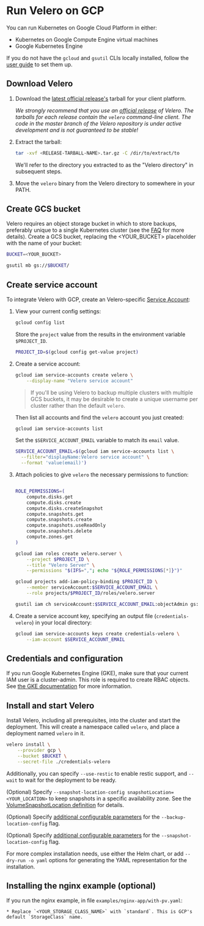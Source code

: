 # Run Velero on GCP

You can run Kubernetes on Google Cloud Platform in either: 

* Kubernetes on Google Compute Engine virtual machines
* Google Kubernetes Engine 

If you do not have the `gcloud` and `gsutil` CLIs locally installed, follow the [user guide][16] to set them up.

## Download Velero

1. Download the [latest official release's](https://github.com/heptio/velero/releases) tarball for your client platform.

    _We strongly recommend that you use an [official release](https://github.com/heptio/velero/releases) of
Velero. The tarballs for each release contain the `velero` command-line client. The code in the master branch
of the Velero repository is under active development and is not guaranteed to be stable!_

1. Extract the tarball:
    ```bash
    tar -xvf <RELEASE-TARBALL-NAME>.tar.gz -C /dir/to/extract/to 
    ```
    We'll refer to the directory you extracted to as the "Velero directory" in subsequent steps.

1. Move the `velero` binary from the Velero directory to somewhere in your PATH.

## Create GCS bucket

Velero requires an object storage bucket in which to store backups, preferably unique to a single Kubernetes cluster (see the [FAQ][20] for more details). Create a GCS bucket, replacing the <YOUR_BUCKET> placeholder with the name of your bucket:

```bash
BUCKET=<YOUR_BUCKET>

gsutil mb gs://$BUCKET/
```

## Create service account

To integrate Velero with GCP, create an Velero-specific [Service Account][15]:

1. View your current config settings:

    ```bash
    gcloud config list
    ```

    Store the `project` value from the results in the environment variable `$PROJECT_ID`.
    
    ```bash
    PROJECT_ID=$(gcloud config get-value project)
    ```

2. Create a service account:

    ```bash
    gcloud iam service-accounts create velero \
        --display-name "Velero service account"
    ```

    > If you'll be using Velero to backup multiple clusters with multiple GCS buckets, it may be desirable to create a unique username per cluster rather than the default `velero`.

    Then list all accounts and find the `velero` account you just created:
    ```bash
    gcloud iam service-accounts list
    ```

    Set the `$SERVICE_ACCOUNT_EMAIL` variable to match its `email` value.
    
    ```bash
    SERVICE_ACCOUNT_EMAIL=$(gcloud iam service-accounts list \
      --filter="displayName:Velero service account" \
      --format 'value(email)')
    ```

3. Attach policies to give `velero` the necessary permissions to function:

    ```bash
    
    ROLE_PERMISSIONS=(
        compute.disks.get
        compute.disks.create
        compute.disks.createSnapshot
        compute.snapshots.get
        compute.snapshots.create
        compute.snapshots.useReadOnly
        compute.snapshots.delete
        compute.zones.get
    )

    gcloud iam roles create velero.server \
        --project $PROJECT_ID \
        --title "Velero Server" \
        --permissions "$(IFS=","; echo "${ROLE_PERMISSIONS[*]}")"    

    gcloud projects add-iam-policy-binding $PROJECT_ID \
        --member serviceAccount:$SERVICE_ACCOUNT_EMAIL \
        --role projects/$PROJECT_ID/roles/velero.server

    gsutil iam ch serviceAccount:$SERVICE_ACCOUNT_EMAIL:objectAdmin gs://${BUCKET}
    ```

4. Create a service account key, specifying an output file (`credentials-velero`) in your local directory:

    ```bash
    gcloud iam service-accounts keys create credentials-velero \
        --iam-account $SERVICE_ACCOUNT_EMAIL
    ```

## Credentials and configuration

If you run Google Kubernetes Engine (GKE), make sure that your current IAM user is a cluster-admin. This role is required to create RBAC objects.
See [the GKE documentation][22] for more information.


## Install and start Velero

Install Velero, including all prerequisites, into the cluster and start the deployment. This will create a namespace called `velero`, and place a deployment named `velero` in it.

```bash
velero install \
    --provider gcp \
    --bucket $BUCKET \
    --secret-file ./credentials-velero
```

Additionally, you can specify `--use-restic` to enable restic support, and `--wait` to wait for the deployment to be ready.

(Optional) Specify `--snapshot-location-config snapshotLocation=<YOUR_LOCATION>` to keep snapshots in a specific availability zone.  See the [VolumeSnapshotLocation definition][8] for details.

(Optional) Specify [additional configurable parameters][7] for the `--backup-location-config` flag.

(Optional) Specify [additional configurable parameters][8] for the `--snapshot-location-config` flag.

For more complex installation needs, use either the Helm chart, or add `--dry-run -o yaml` options for generating the YAML representation for the installation.

## Installing the nginx example (optional)

If you run the nginx example, in file `examples/nginx-app/with-pv.yaml`:

    * Replace `<YOUR_STORAGE_CLASS_NAME>` with `standard`. This is GCP's default `StorageClass` name.


  [0]: namespace.md
  [7]: api-types/backupstoragelocation.md#gcp
  [8]: api-types/volumesnapshotlocation.md#gcp
  [15]: https://cloud.google.com/compute/docs/access/service-accounts
  [16]: https://cloud.google.com/sdk/docs/
  [20]: faq.md
  [22]: https://cloud.google.com/kubernetes-engine/docs/how-to/role-based-access-control#iam-rolebinding-bootstrap

